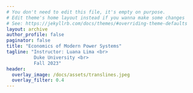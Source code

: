 ```yaml
---
# You don't need to edit this file, it's empty on purpose.
# Edit theme's home layout instead if you wanna make some changes
# See: https://jekyllrb.com/docs/themes/#overriding-theme-defaults
layout: archive
author_profile: false
paginator: false
title: "Economics of Modern Power Systems"
tagline: "Instructor: Luana Lima <br>
          Duke University <br>
          Fall 2023"
header:
  overlay_image: /docs/assets/translines.jpeg
  overlay_filter: 0.4
---
```

